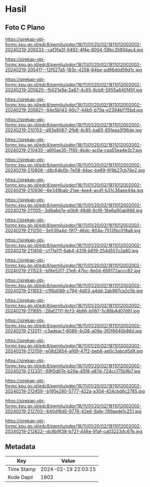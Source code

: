 # Hasil

## Foto C Plano

https://sirekap-obj-formc.kpu.go.id/edc8/pemilu/pdpr/18/11/01/20/02/1811012002002-20240219-205033--caf3fa2f-9492-4f4e-8004-59bc35894ac4.jpg

https://sirekap-obj-formc.kpu.go.id/edc8/pemilu/pdpr/18/11/01/20/02/1811012002002-20240219-205417--12f527a5-183c-4258-84be-ad96ddd59d1c.jpg

https://sirekap-obj-formc.kpu.go.id/edc8/pemilu/pdpr/18/11/01/20/02/1811012002002-20240219-205620--fb521e9a-2a87-4c65-8cb6-5955a840f45f.jpg

https://sirekap-obj-formc.kpu.go.id/edc8/pemilu/pdpr/18/11/01/20/02/1811012002002-20240219-205821--84e5b143-90c7-44b5-b79a-e2394bf115bd.jpg

https://sirekap-obj-formc.kpu.go.id/edc8/pemilu/pdpr/18/11/01/20/02/1811012002002-20240219-210153--d93e8067-2fb8-4c85-ba65-85feea3f96de.jpg

https://sirekap-obj-formc.kpu.go.id/edc8/pemilu/pdpr/18/11/01/20/02/1811012002002-20240219-210435--a6f0ae35-7f65-4bdc-ac0a-cea55ea4e3c7.jpg

https://sirekap-obj-formc.kpu.go.id/edc8/pemilu/pdpr/18/11/01/20/02/1811012002002-20240219-210806--d8c64b0b-7e08-44ac-be69-6f9b27cb74e2.jpg

https://sirekap-obj-formc.kpu.go.id/edc8/pemilu/pdpr/18/11/01/20/02/1811012002002-20240219-210936--6e349bab-21ae-4ee4-acd1-b31c36aee44a.jpg

https://sirekap-obj-formc.kpu.go.id/edc8/pemilu/pdpr/18/11/01/20/02/1811012002002-20240219-211105--3d6a6d7e-e0b9-49d8-8cf6-16e6a90ab986.jpg

https://sirekap-obj-formc.kpu.go.id/edc8/pemilu/pdpr/18/11/01/20/02/1811012002002-20240219-211250--3e539a4d-1917-46dc-804a-7513fbc018a8.jpg

https://sirekap-obj-formc.kpu.go.id/edc8/pemilu/pdpr/18/11/01/20/02/1811012002002-20240219-211406--cf7fa111-6ab4-4319-b619-254d557c2a80.jpg

https://sirekap-obj-formc.kpu.go.id/edc8/pemilu/pdpr/18/11/01/20/02/1811012002002-20240219-211523--bf8e52f7-21e8-47bc-8e0d-658172accc82.jpg

https://sirekap-obj-formc.kpu.go.id/edc8/pemilu/pdpr/18/11/01/20/02/1811012002002-20240219-211653--c1f6d089-c794-4d03-a4dd-2ab997ca2c0b.jpg

https://sirekap-obj-formc.kpu.go.id/edc8/pemilu/pdpr/18/11/01/20/02/1811012002002-20240219-211855--28af2111-9cf3-4b66-b087-5c88b4d07d91.jpg

https://sirekap-obj-formc.kpu.go.id/edc8/pemilu/pdpr/18/11/01/20/02/1811012002002-20240219-212011--c3adeac1-8089-4c08-a09a-3f0f6640b86d.jpg

https://sirekap-obj-formc.kpu.go.id/edc8/pemilu/pdpr/18/11/01/20/02/1811012002002-20240219-212159--e08d2854-af69-47f2-beb8-ae0c3abcd5d9.jpg

https://sirekap-obj-formc.kpu.go.id/edc8/pemilu/pdpr/18/11/01/20/02/1811012002002-20240219-212331--69f0d67e-b28a-45f8-a87d-724cc175b9b7.jpg

https://sirekap-obj-formc.kpu.go.id/edc8/pemilu/pdpr/18/11/01/20/02/1811012002002-20240219-212459--b195e280-5777-422a-a304-424cbd6c2785.jpg

https://sirekap-obj-formc.kpu.go.id/edc8/pemilu/pdpr/18/11/01/20/02/1811012002002-20240219-212703--640df8d0-9778-42e6-9afe-789aede1c251.jpg

https://sirekap-obj-formc.kpu.go.id/edc8/pemilu/pdpr/18/11/01/20/02/1811012002002-20240219-212822--dc6b9f38-b721-448e-91af-ca032234c67b.jpg


## Metadata

| Key        | Value               |
| ---------- | ------------------- |
| Time Stamp | 2024-02-19 22:03:15 |
| Kode Dapil | 1802                |




